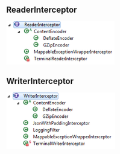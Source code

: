 ## ReaderInterceptor ##

![ReaderInterceptor](image/ReaderInterceptor.png)

## WriterInterceptor ##

![WriterInterceptor](image/WriterInterceptor.png)